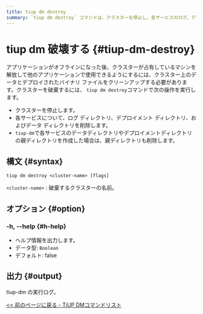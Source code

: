 ```yaml
---
title: tiup dm destroy
summary: `tiup dm destroy` コマンドは、クラスターを停止し、各サービスのログ、デプロイメント、およびデータ ディレクトリを削除し、`tiup-dm` によって作成された親ディレクトリも削除します。構文は `tiup dm destroy <cluster-name> [flags]` です。オプション `-h, --help` はヘルプ情報を出力。出力は tiup-dm の実行ログです。
---
```


# tiup dm 破壊する {#tiup-dm-destroy}

アプリケーションがオフラインになった後、クラスターが占有しているマシンを解放して他のアプリケーションで使用できるようにするには、クラスター上のデータとデプロイされたバイナリ ファイルをクリーンアップする必要があります。クラスターを破棄するには、 `tiup dm destroy`コマンドで次の操作を実行します。

-   クラスターを停止します。
-   各サービスについて、ログ ディレクトリ、デプロイメント ディレクトリ、およびデータ ディレクトリを削除します。
-   `tiup-dm`で各サービスのデータディレクトリやデプロイメントディレクトリの親ディレクトリを作成した場合は、親ディレクトリも削除します。

## 構文 {#syntax}

```shell
tiup dm destroy <cluster-name> [flags]
```

`<cluster-name>` : 破棄するクラスターの名前。

## オプション {#option}

### -h, --help {#h-help}

-   ヘルプ情報を出力します。
-   データ型: `Boolean`
-   デフォルト: false

## 出力 {#output}

tiup-dm の実行ログ。

[&lt;&lt; 前のページに戻る - TiUP DMコマンドリスト](/tiup/tiup-component-dm.md#command-list)
